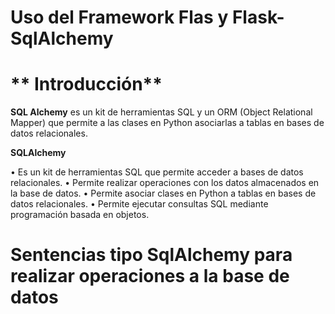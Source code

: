 # **Uso del Framework Flas y Flask-SqlAlchemy**

# ** Introducción**

**SQL Alchemy** es un kit de herramientas SQL y un ORM (Object Relational Mapper) que permite a las clases en Python asociarlas a tablas en bases de datos relacionales.

**SQLAlchemy**

•	Es un kit de herramientas SQL que permite acceder a bases de datos relacionales. 
•	Permite realizar operaciones con los datos almacenados en la base de datos. 
•	Permite asociar clases en Python a tablas en bases de datos relacionales. 
•	Permite ejecutar consultas SQL mediante programación basada en objetos. 

# **Sentencias tipo SqlAlchemy para realizar operaciones a la base de datos**



